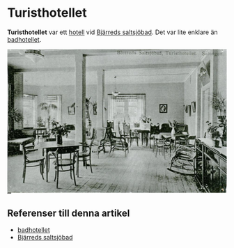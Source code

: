 # Turisthotellet

**Turisthotellet** var ett [hotell](hotell.md) vid [Bjärreds saltsjöbad](Bjärreds%20saltsjöbad.md). Det var lite enklare än [badhotellet](badhotellet.md).

![Turisthotellet_001](images/Turisthotellet_001.png)

## Referenser till denna artikel

* [badhotellet](badhotellet.md)
* [Bjärreds saltsjöbad](Bjärreds%20saltsjöbad.md)
